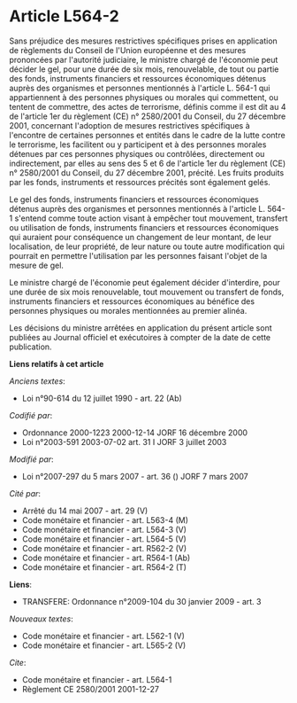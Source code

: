 # Article L564-2

Sans préjudice des mesures restrictives spécifiques prises en application de règlements du Conseil de l'Union européenne et
des mesures prononcées par l'autorité judiciaire, le ministre chargé de l'économie peut décider le gel, pour une durée de six
mois, renouvelable, de tout ou partie des fonds, instruments financiers et ressources économiques détenus auprès des
organismes et personnes mentionnés à l'article L. 564-1 qui appartiennent à des personnes physiques ou morales qui
commettent, ou tentent de commettre, des actes de terrorisme, définis comme il est dit au 4 de l'article 1er du règlement
(CE) n° 2580/2001 du Conseil, du 27 décembre 2001, concernant l'adoption de mesures restrictives spécifiques à l'encontre de
certaines personnes et entités dans le cadre de la lutte contre le terrorisme, les facilitent ou y participent et à des
personnes morales détenues par ces personnes physiques ou contrôlées, directement ou indirectement, par elles au sens des 5
et 6 de l'article 1er du règlement (CE) n° 2580/2001 du Conseil, du 27 décembre 2001, précité. Les fruits produits par les
fonds, instruments et ressources précités sont également gelés.

Le gel des fonds, instruments financiers et ressources économiques détenus auprès des organismes et personnes mentionnés à
l'article L. 564-1 s'entend comme toute action visant à empêcher tout mouvement, transfert ou utilisation de fonds,
instruments financiers et ressources économiques qui auraient pour conséquence un changement de leur montant, de leur
localisation, de leur propriété, de leur nature ou toute autre modification qui pourrait en permettre l'utilisation par les
personnes faisant l'objet de la mesure de gel.

Le ministre chargé de l'économie peut également décider d'interdire, pour une durée de six mois renouvelable, tout mouvement
ou transfert de fonds, instruments financiers et ressources économiques au bénéfice des personnes physiques ou morales
mentionnées au premier alinéa.

Les décisions du ministre arrêtées en application du présent article sont publiées au Journal officiel et exécutoires à
compter de la date de cette publication.

**Liens relatifs à cet article**

_Anciens textes_:

  - Loi n°90-614 du 12 juillet 1990 - art. 22 (Ab)

_Codifié par_:

  - Ordonnance 2000-1223 2000-12-14 JORF 16 décembre 2000
  - Loi n°2003-591 2003-07-02 art. 31 I JORF 3 juillet 2003

_Modifié par_:

  - Loi n°2007-297 du 5 mars 2007 - art. 36 () JORF 7 mars 2007

_Cité par_:

  - Arrêté du 14 mai 2007 - art. 29 (V)
  - Code monétaire et financier - art. L563-4 (M)
  - Code monétaire et financier - art. L564-3 (V)
  - Code monétaire et financier - art. L564-5 (V)
  - Code monétaire et financier - art. R562-2 (V)
  - Code monétaire et financier - art. R564-1 (Ab)
  - Code monétaire et financier - art. R564-2 (T)

**Liens**:

  - TRANSFERE: Ordonnance n°2009-104 du 30 janvier 2009 - art. 3

_Nouveaux textes_:

  - Code monétaire et financier - art. L562-1 (V)
  - Code monétaire et financier - art. L565-2 (V)

_Cite_:

  - Code monétaire et financier - art. L564-1
  - Règlement CE 2580/2001 2001-12-27

